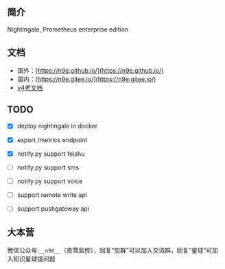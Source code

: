 ## 简介

Nightingale, Prometheus enterprise edition


## 文档

- 国外：[https://n9e.github.io/](https://n9e.github.io/)
- 国内：[https://n9e.gitee.io/](https://n9e.gitee.io/)
- [v4老文档](https://gitee.com/n9e/book/tree/master/content/v4/docs)

## TODO

- [x] deploy nightingale in docker
- [x] export /metrics endpoint
- [x] notify.py support feishu
- [ ] notify.py support sms
- [ ] notify.py support voice
- [ ] support remote write api
- [ ] support pushgateway api


## 大本营

微信公众号:`__n9e__`（夜莺监控），回复“加群”可以加入交流群，回复“星球”可加入知识星球提问题
